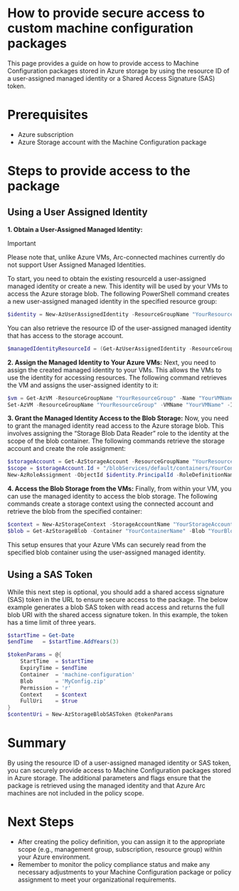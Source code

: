 
# How to provide secure access to custom machine configuration packages
This page provides a guide on how to provide access to Machine Configuration packages stored in Azure storage by using the resource ID of a user-assigned managed identity or a Shared Access Signature (SAS) token. 
# Prerequisites
- Azure subscription
- Azure Storage account with the Machine Configuration package
  
# Steps to provide access to the package
## Using a User Assigned Identity 

**1. Obtain a User-Assigned Managed Identity:**
> [!IMPORTANT]
> Please note that, unlike Azure VMs, Arc-connected machines currently do not support User Assigned Managed Identities.

To start, you need to obtain the existing resourceId a user-assigned managed identity or create a new. This identity will be used by your VMs to access the Azure storage blob. The following PowerShell command creates a new user-assigned managed identity in the specified resource group:
```powershell
$identity = New-AzUserAssignedIdentity -ResourceGroupName "YourResourceGroup" -Name "YourIdentityName"
```
You can also retrieve the resource ID of the user-assigned managed identity that has access to the storage account.
```powershell
$managedIdentityResourceId = (Get-AzUserAssignedIdentity -ResourceGroupName "YourResourceGroup" -Name "YourManagedIdentityName").Id
```

**2. Assign the Managed Identity to Your Azure VMs:**
Next, you need to assign the created managed identity to your VMs. This allows the VMs to use the identity for accessing resources. The following command retrieves the VM and assigns the user-assigned identity to it:
```powershell
$vm = Get-AzVM -ResourceGroupName "YourResourceGroup" -Name "YourVMName"
Set-AzVM -ResourceGroupName "YourResourceGroup" -VMName "YourVMName" -IdentityType UserAssigned -UserAssignedIdentityId $identity.Id
```

**3. Grant the Managed Identity Access to the Blob Storage:**
Now, you need to grant the managed identity read access to the Azure storage blob. This involves assigning the “Storage Blob Data Reader” role to the identity at the scope of the blob container. The following commands retrieve the storage account and create the role assignment:
```powershell
$storageAccount = Get-AzStorageAccount -ResourceGroupName "YourResourceGroup" -Name "YourStorageAccountName"
$scope = $storageAccount.Id + "/blobServices/default/containers/YourContainerName"
New-AzRoleAssignment -ObjectId $identity.PrincipalId -RoleDefinitionName "Storage Blob Data Reader" -Scope $scope
```

**4. Access the Blob Storage from the VMs:**
Finally, from within your VM, you can use the managed identity to access the blob storage. The following commands create a storage context using the connected account and retrieve the blob from the specified container:
```powershell
$context = New-AzStorageContext -StorageAccountName "YourStorageAccountName" -UseConnectedAccount
$blob = Get-AzStorageBlob -Container "YourContainerName" -Blob "YourBlobName" -Context $context
```

This setup ensures that your Azure VMs can securely read from the specified blob container using the user-assigned managed identity. 

## Using a SAS Token 
While this next step is optional, you should add a shared access signature (SAS) token in the URL to ensure secure access to the package. The below example generates a blob SAS token with read access and returns the full blob URI with the shared access signature token. In this example, the token has a time limit of three years.

```powershell
$startTime = Get-Date
$endTime   = $startTime.AddYears(3)

$tokenParams = @{
    StartTime  = $startTime
    ExpiryTime = $endTime
    Container  = 'machine-configuration'
    Blob       = 'MyConfig.zip'
    Permission = 'r'
    Context    = $context
    FullUri    = $true
}
$contentUri = New-AzStorageBlobSASToken @tokenParams
```

# Summary
By using the resource ID of a user-assigned managed identity or SAS token, you can securely provide access to Machine Configuration packages stored in Azure storage. The additional parameters and flags ensure that the package is retrieved using the managed identity and that Azure Arc machines are not included in the policy scope.

# Next Steps
- After creating the policy definition, you can assign it to the appropriate scope (e.g., management group, subscription, resource group) within your Azure environment.
- Remember to monitor the policy compliance status and make any necessary adjustments to your Machine Configuration package or policy assignment to meet your organizational requirements.



